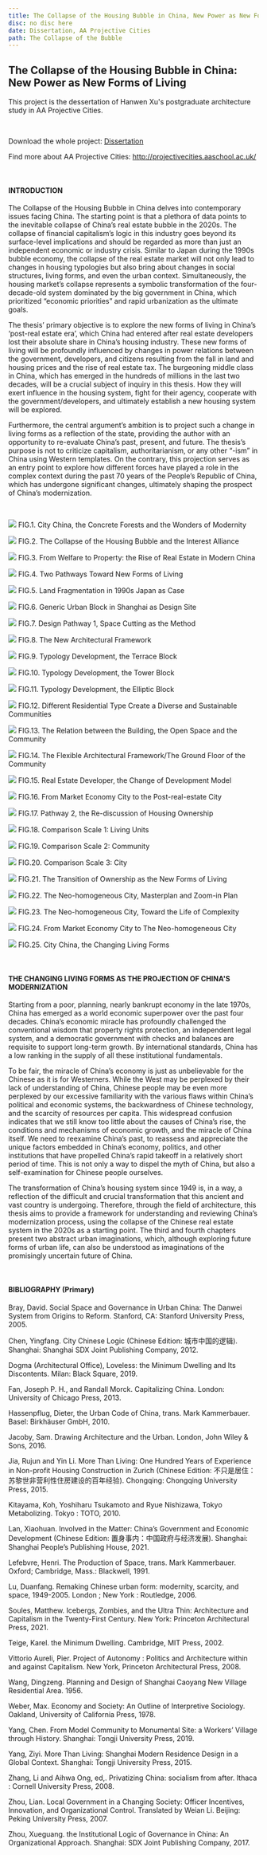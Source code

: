 ```yaml
---
title: The Collapse of the Housing Bubble in China, New Power as New Forms of Living
disc: no disc here
date: Dissertation, AA Projective Cities
path: The Collapse of the Bubble
---
```

<special>
</special>

## The Collapse of the Housing Bubble in China: New Power as New Forms of Living

This project is the dessertation of Hanwen Xu's postgraduate architecture study in AA Projective Cities. 

</br>

Download the whole project:
[Dissertation](https://github.com/HanwenXU721/HanwenXU.github.io/blob/master/resources/Term2%20Studio.pdf)
 
Find more about AA Projective Cities:
 http://projectivecities.aaschool.ac.uk/

</br>

#### INTRODUCTION

The Collapse of the Housing Bubble in China delves into contemporary issues facing China. The starting point is that a plethora of data points to the inevitable collapse of China’s real estate bubble in the 2020s. The collapse of financial capitalism’s logic in this industry goes beyond its surface-level implications and should be regarded as more than just an independent economic or industry crisis. Similar to Japan during the 1990s bubble economy, the collapse of the real estate market will not only lead to changes in housing typologies but also bring about changes in social structures, living forms, and even the urban context. Simultaneously, the housing market’s collapse represents a symbolic transformation of the four-decade-old system dominated by the big government in China, which prioritized “economic priorities” and rapid urbanization as the ultimate goals.

The thesis’ primary objective is to explore the new forms of living in China’s ‘post-real estate era’, which China had entered after real estate developers lost their absolute share in China’s housing industry. These new forms of living will be profoundly influenced by changes in power relations between the government, developers, and citizens resulting from the fall in land and housing prices and the rise of real estate tax. The burgeoning middle class in China, which has emerged in the hundreds of millions in the last two decades, will be a crucial subject of inquiry in this thesis. How they will exert influence in the housing system, fight for their agency, cooperate with the government/developers, and ultimately establish a new housing system will be explored.

Furthermore, the central argument’s ambition is to project such a change in living forms as a reflection of the state, providing the author with an opportunity to re-evaluate China’s past, present, and future. The thesis’s purpose is not to criticize capitalism, authoritarianism, or any other “-ism” in China using Western templates. On the contrary, this projection serves as an entry point to explore how different forces have played a role in the complex context during the past 70 years of the People’s Republic of China, which has undergone significant changes, ultimately shaping the prospect of China’s modernization.

</br>

<p id= "it">
<img src="../images/articles/design_03/01.jpg">
 FIG.1. City China, the Concrete Forests and the Wonders of Modernity
</p>

<p id= "it">
<img src="../images/articles/design_03/02.jpg">
 FIG.2. The Collapse of the Housing Bubble and the Interest Alliance
</p>

<p id= "it">
<img src="../images/articles/design_03/03.jpg">
 FIG.3. From Welfare to Property: the Rise of Real Estate in Modern China
</p>

<p id= "it">
<img src="../images/articles/design_03/04.jpg">
 FIG.4. Two Pathways Toward New Forms of Living
</p>

<p id= "it">
<img src="../images/articles/design_03/05.jpg">
 FIG.5. Land Fragmentation in 1990s Japan as Case
</p>

<p id= "it">
<img src="../images/articles/design_03/06.jpg">
 FIG.6. Generic Urban Block in Shanghai as Design Site
</p>

<p id= "it">
<img src="../images/articles/design_03/07.jpg">
 FIG.7. Design Pathway 1, Space Cutting as the Method
</p>

<p id= "it">
<img src="../images/articles/design_03/08.jpg">
 FIG.8. The New Architectural Framework
</p>

<p id= "it">
<img src="../images/articles/design_03/09.jpg">
 FIG.9. Typology Development, the Terrace Block
</p>

<p id= "it">
<img src="../images/articles/design_03/10.jpg">
 FIG.10. Typology Development, the Tower Block
</p>

<p id= "it">
<img src="../images/articles/design_03/11.jpg">
 FIG.11. Typology Development, the Elliptic Block
</p>

<p id= "it">
<img src="../images/articles/design_03/12.jpg">
 FIG.12. Different Residential Type Create a Diverse and Sustainable Communities
</p>

<p id= "it">
<img src="../images/articles/design_03/13.jpg">
 FIG.13. The Relation between the Building, the Open Space and the Community
</p>

<p id= "it">
<img src="../images/articles/design_03/14.jpg">
 FIG.14. The Flexible Architectural Framework/The Ground Floor of the Community
</p>

<p id= "it">
<img src="../images/articles/design_03/15.jpg">
 FIG.15. Real Estate Developer, the Change of Development Model
</p>

<p id= "it">
<img src="../images/articles/design_03/16.jpg">
 FIG.16. From Market Economy City to the Post-real-estate City
</p>

<p id= "it">
<img src="../images/articles/design_03/17.jpg">
 FIG.17. Pathway 2, the Re-discussion of Housing Ownership
</p>

<p id= "it">
<img src="../images/articles/design_03/18.jpg">
 FIG.18. Comparison Scale 1: Living Units
</p>

<p id= "it">
<img src="../images/articles/design_03/19.jpg">
 FIG.19. Comparison Scale 2: Community
</p>

<p id= "it">
<img src="../images/articles/design_03/20.jpg">
 FIG.20. Comparison Scale 3: City
</p>

<p id= "it">
<img src="../images/articles/design_03/21.jpg">
 FIG.21. The Transition of Ownership as the New Forms of Living
</p>

<p id= "it">
<img src="../images/articles/design_03/22.jpg">
 FIG.22. The Neo-homogeneous City, Masterplan and Zoom-in Plan
</p>

<p id= "it">
<img src="../images/articles/design_03/23.jpg">
 FIG.23. The Neo-homogeneous City, Toward the Life of Complexity
</p>

<p id= "it">
<img src="../images/articles/design_03/24.jpg">
 FIG.24. From Market Economy City to The Neo-homogeneous City
</p>

<p id= "it">
<img src="../images/articles/design_03/25.jpg">
 FIG.25. City China, the Changing Living Forms
</p>

</br>

#### THE CHANGING LIVING FORMS AS THE PROJECTION OF CHINA'S MODERNIZATION

Starting from a poor, planning, nearly bankrupt economy in the late 1970s, China has emerged as a world economic superpower over the past four decades. China’s economic miracle has profoundly challenged the conventional wisdom that property rights protection, an independent legal system, and a democratic government with checks and balances are requisite to support long-term growth. By international standards, China has a low ranking in the supply of all these institutional fundamentals.  

To be fair, the miracle of China’s economy is just as unbelievable for the Chinese as it is for Westerners. While the West may be perplexed by their lack of understanding of China, Chinese people may be even more perplexed by our excessive familiarity with the various flaws within China’s political and economic systems, the backwardness of Chinese technology, and the scarcity of resources per capita. This widespread confusion indicates that we still know too little about the causes of China’s rise, the conditions and mechanisms of economic growth, and the miracle of China itself. We need to reexamine China’s past, to reassess and appreciate the unique factors embedded in China’s economy, politics, and other institutions that have propelled China’s rapid takeoff in a relatively short period of time. This is not only a way to dispel the myth of China, but also a self-examination for Chinese people ourselves.

The transformation of China’s housing system since 1949 is, in a way, a reflection of the difficult and crucial transformation that this ancient and vast country is undergoing. Therefore, through the field of architecture, this thesis aims to provide a framework for understanding and reviewing China’s modernization process, using the collapse of the Chinese real estate system in the 2020s as a starting point. The third and fourth chapters present two abstract urban imaginations, which, although exploring future forms of urban life, can also be understood as imaginations of the promisingly uncertain future of China.

</br>

#### BIBLIOGRAPHY (Primary)

Bray, David. Social Space and Governance in Urban China: The Danwei System from Origins to Reform. Stanford, CA: Stanford University Press, 2005.

Chen, Yingfang. City Chinese Logic (Chinese Edition: 城市中国的逻辑). Shanghai: Shanghai SDX Joint Publishing Company, 2012.

Dogma (Architectural Office), Loveless: the Minimum Dwelling and Its Discontents. Milan: Black Square, 2019.

Fan, Joseph P. H., and Randall Morck. Capitalizing China. London: University of Chicago Press, 2013.

Hassenpflug, Dieter, the Urban Code of China, trans. Mark Kammerbauer. Basel: Birkhäuser GmbH, 2010.

Jacoby, Sam. Drawing Architecture and the Urban. London, John Wiley & Sons, 2016.

Jia, Rujun and Yin Li. More Than Living: One Hundred Years of Experience in Non-profit Housing Construction in Zurich (Chinese Edition: 不只是居住：苏黎世非营利性住房建设的百年经验). Chongqing: Chongqing University Press, 2015.

Kitayama, Koh, Yoshiharu Tsukamoto and Ryue Nishizawa, Tokyo Metabolizing. Tokyo : TOTO, 2010.

Lan, Xiaohuan. Involved in the Matter: China’s Government and Economic Development (Chinese Edition: 置身事内：中国政府与经济发展). Shanghai: Shanghai People’s Publishing House, 2021.

Lefebvre, Henri. The Production of Space, trans. Mark Kammerbauer. Oxford; Cambridge, Mass.: Blackwell, 1991.

Lu, Duanfang. Remaking Chinese urban form: modernity, scarcity, and space, 1949-2005. London ; New York : Routledge, 2006.

Soules, Matthew. Icebergs, Zombies, and the Ultra Thin: Architecture and Capitalism in the Twenty-First Century. New York: Princeton Architectural Press, 2021.

Teige, Karel. the Minimum Dwelling. Cambridge, MIT Press, 2002.

Vittorio Aureli, Pier. Project of Autonomy : Politics and Architecture within and against Capitalism. New York, Princeton Architectural Press, 2008.

Wang, Dingzeng. Planning and Design of Shanghai Caoyang New Village Residential Area. 1956.

Weber, Max. Economy and Society: An Outline of Interpretive Sociology. Oakland, University of California Press, 1978.

Yang, Chen. From Model Community to Monumental Site: a Workers’ Village through History. Shanghai: Tongji University Press, 2019.

Yang, Ziyi. More Than Living: Shanghai Modern Residence Design in a Global Context. Shanghai: Tongji University Press, 2015.

Zhang, Li and Aihwa Ong, ed,. Privatizing China: socialism from after. Ithaca : Cornell University Press, 2008.

Zhou, Lian. Local Government in a Changing Society: Officer Incentives, Innovation, and Organizational Control. Translated by Weian Li. Beijing: Peking University Press, 2007.

Zhou, Xueguang. the Institutional Logic of Governance in China: An Organizational Approach. Shanghai: SDX Joint Publishing Company, 2017.